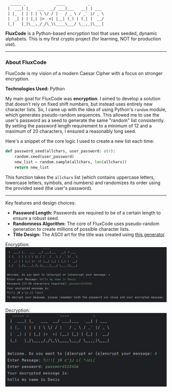 ```
  _____ _             ____          _      
 |  ___| |_   ___  __/ ___|___   __| | ___ 
 | |_  | | | | \ \/ / |   / _ \ / _` |/ _ \
 |  _| | | |_| |>  <| |__| (_) | (_| |  __/
 |_|   |_|\__,_/_/\_\\____\___/ \__,_|\___|    
```

**FluxCode** is a Python-based encryption tool that uses seeded, dynamic alphabets. This is my first crypto project (for learning, NOT for production use).

-----

### About FluxCode

FluxCode is my vision of a modern Caesar Cipher with a focus on stronger encryption.

**Technologies Used:** Python

My main goal for FluxCode was **encryption**. I aimed to develop a solution that doesn't rely on fixed shift numbers, but instead uses entirely new character lists.
So, I came up with the idea of using Python's `random` module, which generates pseudo-random sequences. This allowed me to use the user's password as a seed to generate the same "random" list consistently.
By setting the password length requirement to a minimum of 12 and a maximum of 20 characters, I ensured a reasonably long seed.

Here's a snippet of the core logic I used to create a new list each time:

```python
def password_seed(allchars, user_password: str):
    random.seed(user_password)
    new_list = random.sample(allchars, len(allchars))
    return new_list
```

This function takes the `allchars` list (which contains uppercase letters, lowercase letters, symbols, and numbers) and randomizes its order using the provided seed (the user's password).

-----

Key features and design choices:

  * **Password Length:** Passwords are required to be of a certain length to ensure a robust seed.
  * **Randomness Algorithm:** The core of FluxCode uses pseudo-random generation to create millions of possible character lists.
  * **Title Design:** The ASCII art for the title was created using [this generator](https://budavariam.github.io/asciiart-text/).

Encryption:
![Screenshot](Screenshots/Fluxcode_e.png)

Decryption: 
![Screenshot](Screenshots/Fluxcode_d.png)
